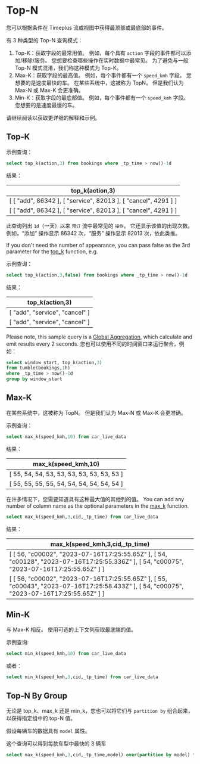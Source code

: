 # Top-N

您可以根据条件在 Timeplus 流或视图中获得最顶部或最底部的事件。

有 3 种类型的 Top-N 查询模式：

1. Top-K：获取字段的最常用值。 例如，每个具有 `action` 字段的事件都可以添加/移除/服务。 您想要检查哪些操作在实时数据中最常见。 为了避免与一般 Top-N 模式混淆，我们称这种模式为 Top-K。
2. Max-K：获取字段的最高值。 例如，每个事件都有一个 `speed_kmh` 字段。 您想要的是速度最快的车。 在某些系统中，这被称为 TopN。 但是我们认为 Max-N 或 Max-K 会更准确。
3. Min-K：获取字段的最底部值。 例如，每个事件都有一个 `speed_kmh` 字段。 您想要的是速度最慢的车。

请继续阅读以获取更详细的解释和示例。

## Top-K

示例查询：

```sql
select top_k(action,3) from bookings where _tp_time > now()-1d
```

结果：

| top_k(action,3)                                                |
| -------------------------------------------------------------- |
| [ [ "add", 86342 ], [ "service", 82013 ], [ "cancel", 4291 ] ] |
| [ [ "add", 86342 ], [ "service", 82013 ], [ "cancel", 4291 ] ] |

此查询列出 `1d`（一天）以来 `预订` 流中最常见的 `操作`。 它还显示该值的出现次数。 例如，“添加” 操作显示 86342 次，“服务” 操作显示 82013 次，依此类推。

If you don't need the number of appearance, you can pass false as the 3rd parameter for the [top_k](/functions_for_agg#top_k) function, e.g.

示例查询：

```sql
select top_k(action,3,false) from bookings where _tp_time > now()-1d
```

结果：

| top_k(action,3)                |
| ------------------------------ |
| [ "add", "service", "cancel" ] |
| [ "add", "service", "cancel" ] |

Please note, this sample query is a [Global Aggregation](/query-syntax#global), which calculate and emit results every 2 seconds. 您也可以使用不同的时间窗口来运行聚合，例如：

```sql
select window_start, top_k(action,3) 
from tumble(bookings,1h) 
where _tp_time > now()-1d 
group by window_start
```

## Max-K

在某些系统中，这被称为 TopN。 但是我们认为 Max-N 或 Max-K 会更准确。

示例查询：

```sql
select max_k(speed_kmh,10) from car_live_data
```

结果：

| max_k(speed_kmh,10)                      |
| ------------------------------------------ |
| [ 55, 54, 54, 53, 53, 53, 53, 53, 53, 53 ] |
| [ 55, 55, 55, 55, 54, 54, 54, 54, 54, 54 ] |

在许多情况下，您需要知道具有这种最大值的其他列的值。 You can add any number of column name as the optional parameters in the [max_k](/functions_for_agg#max_k) function.

```sql
select max_k(speed_kmh,3,cid,_tp_time) from car_live_data
```

结果：

| max_k(speed_kmh,3,cid,_tp_time)                                                                                                        |
| ------------------------------------------------------------------------------------------------------------------------------------------ |
| [ [ 56, "c00002", "2023-07-16T17:25:55.65Z" ], [ 54, "c00128", "2023-07-16T17:25:55.336Z" ], [ 54, "c00075", "2023-07-16T17:25:55.65Z" ] ] |
| [ [ 56, "c00002", "2023-07-16T17:25:55.65Z" ], [ 55, "c00043", "2023-07-16T17:25:58.433Z" ], [ 54, "c00075", "2023-07-16T17:25:55.65Z" ] ] |

## Min-K

与 Max-K 相反。 使用可选的上下文列获取最底端的值。

示例查询:

```sql
select min_k(speed_kmh,10) from car_live_data
```

或者：

```sql
select min_k(speed_kmh,3,cid,_tp_time) from car_live_data
```



## Top-N By Group

无论是 top_k、max_k 还是 min_k，您也可以将它们与 `partition by` 组合起来，以获得指定组中的 top-N 值。

假设每辆车的数据具有 `model` 属性。

这个查询可以得到每款车型中最快的 3 辆车

```sql
select max_k(speed_kmh,3,cid,_tp_time,model) over(partition by model) from car_live_data
```

